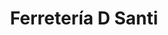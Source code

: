 ---
title: "Ferretería D Santi"
url: /ciudad-autonoma-de-buenos-aires/ferreteria-d-santi/
shop: hardware
---